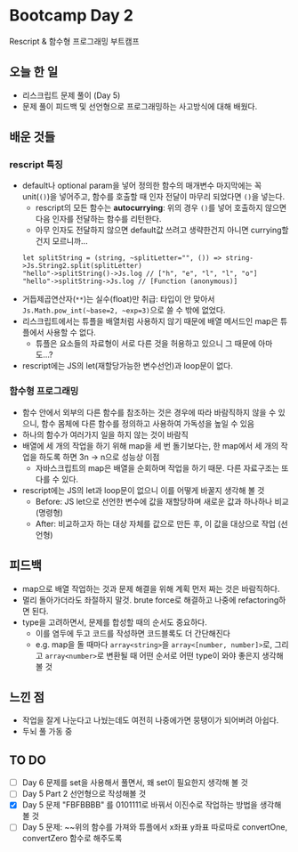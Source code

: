 # Bootcamp Day 2

Rescript & 함수형 프로그래밍 부트캠프

## 오늘 한 일
- 리스크립트 문제 풀이 (Day 5)
- 문제 풀이 피드백 및 선언형으로 프로그래밍하는 사고방식에 대해 배웠다.

## 배운 것들

### rescript 특징
- default나 optional param을 넣어 정의한 함수의 매개변수 마지막에는 꼭 unit(`()`)을 넣어주고, 함수를 호출할 때 인자 전달이 마무리 되었다면 `()`을 넣는다.
  - rescript의 모든 함수는 **autocurrying**: 위의 경우 `()`를 넣어 호출하지 않으면 다음 인자를 전달하는 함수를 리턴한다. 
  - 아무 인자도 전달하지 않으면 default값 쓰려고 생략한건지 아니면 currying할건지 모르니까... 
  ```res
  let splitString = (string, ~splitLetter="", ()) => string->Js.String2.split(splitLetter)
  "hello"->splitString()->Js.log // ["h", "e", "l", "l", "o"]
  "hello"->splitString->Js.log // [Function (anonymous)]
  ```   
- 거듭제곱연산자(`**`)는 실수(float)만 취급: 타입이 안 맞아서 `Js.Math.pow_int(~base=2, ~exp=3)`으로 쓸 수 밖에 없었다.
- 리스크립트에서는 튜플을 배열처럼 사용하지 않기 때문에 배열 메서드인 map은 튜플에서 사용할 수 없다.
  - 튜플은 요소들의 자료형이 서로 다른 것을 허용하고 있으니 그 때문에 아마도...?
- rescript에는 JS의 let(재할당가능한 변수선언)과 loop문이 없다.

### 함수형 프로그래밍
- 함수 안에서 외부의 다른 함수를 참조하는 것은 경우에 따라 바람직하지 않을 수 있으니, 함수 몸체에 다른 함수를 정의하고 사용하여 가독성을 높일 수 있음 
- 하나의 함수가 여러가지 일을 하지 않는 것이 바람직
- 배열에 세 개의 작업을 하기 위해 map을 세 번 돌기보다는, 한 map에서 세 개의 작업을 하도록 하면 3n -> n으로 성능상 이점
  - 자바스크립트의 map은 배열을 순회하며 작업을 하기 때문. 다른 자료구조는 또 다를 수 있다.
- rescript에는 JS의 let과 loop문이 없으니 이를 어떻게 바꿀지 생각해 볼 것
  - Before: JS let으로 선언한 변수에 값을 재할당하며 새로운 값과 하나하나 비교 (명령형)
  - After: 비교하고자 하는 대상 자체를 값으로 만든 후, 이 값을 대상으로 작업 (선언형) 

## 피드백
- map으로 배열 작업하는 것과 문제 해결을 위해 계획 먼저 짜는 것은 바람직하다.
- 멀리 돌아가더라도 좌절하지 말것. brute force로 해결하고 나중에 refactoring하면 된다. 
- type을 고려하면서, 문제를 합성할 때의 순서도 중요하다. 
  - 이를 염두에 두고 코드를 작성하면 코드블록도 더 간단해진다 
  - e.g. map을 돌 때마다 `array<string>`을 `array<[number, number]>`로, 그리고 `array<number>`로 변환될 때 어떤 순서로 어떤 type이 와야 좋은지 생각해볼 것
 
 
## 느낀 점
- 작업을 잘게 나눈다고 나눴는데도 여전히 나중에가면 뭉탱이가 되어버려 아쉽다.
- 두뇌 풀 가동 중

## TO DO
- [ ] Day 6 문제를 set을 사용해서 풀면서, 왜 set이 필요한지 생각해 볼 것 
- [ ] Day 5 Part 2 선언형으로 작성해볼 것
- [x] Day 5 문제 "FBFBBBB" 를 0101111로 바꿔서 이진수로 작업하는 방법을 생각해 볼 것
- [ ] Day 5 문제: ~~위의 함수를 가져와 튜플에서 x좌표 y좌표 따로따로 convertOne, convertZero 함수로 해주도록
